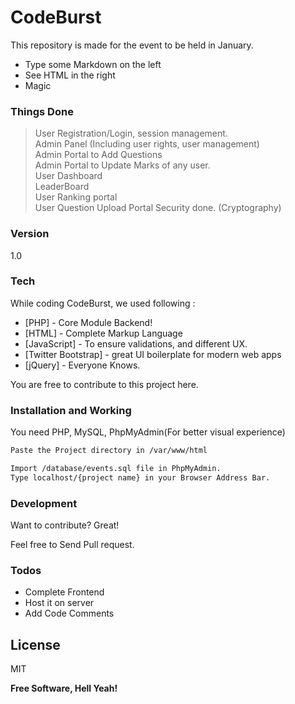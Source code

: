 # CodeBurst

This repository is made for the event to be held in January.

  - Type some Markdown on the left
  - See HTML in the right
  - Magic

### Things Done

> User Registration/Login, session management.<br>
> Admin Panel (Including user rights, user management) <br>
> Admin Portal to Add Questions<br>
> Admin Portal to Update Marks of any user.<br>
> User Dashboard<br>
> LeaderBoard<br>
> User Ranking portal<br>
> User Question Upload Portal
> Security done. (Cryptography) 

### Version
1.0

### Tech

While coding CodeBurst, we used following : 

* [PHP] - Core Module Backend!
* [HTML] - Complete Markup Language
* [JavaScript] - To ensure validations, and different UX.
* [Twitter Bootstrap] - great UI boilerplate for modern web apps
* [jQuery] - Everyone Knows.

You are free to contribute to this project here.

### Installation and Working

You need PHP, MySQL, PhpMyAdmin(For better visual experience)

```sh
Paste the Project directory in /var/www/html
```

```sh
Import /database/events.sql file in PhpMyAdmin.
Type localhost/{project name} in your Browser Address Bar.
```


### Development

Want to contribute? Great!

Feel free to Send Pull request.


### Todos

 - Complete Frontend
 - Host it on server
 - Add Code Comments

License
----

MIT


**Free Software, Hell Yeah!**
